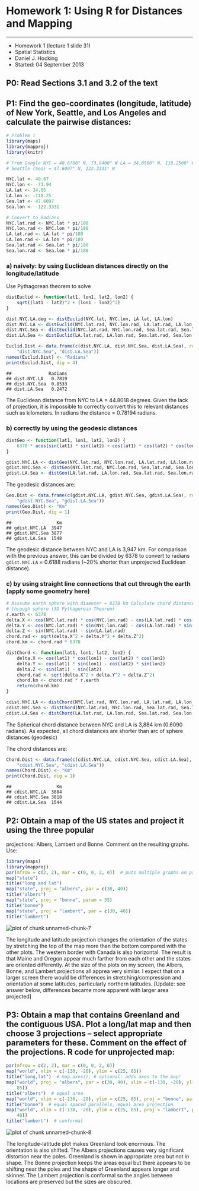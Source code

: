 # Homework 1: Using R for Distances and Mapping
-----------------------------------------------------------------

* Homework 1 (lecture 1 slide 31)
* Spatial Statistics
* Daniel J. Hocking
* Started: 04 September 2013

## P0: Read Sections 3.1 and 3.2 of the text

## P1: Find the geo-coordinates (longitude, latitude) of New York, Seattle, and Los Angeles and calculate the pairwise distances:


```r
# Problem 1
library(maps)
library(mapproj)
library(knitr)

# From Google NYC = 40.6700° N, 73.9400° W LA = 34.0500° N, 118.2500° W
# Seattle (Sea) = 47.6097° N, 122.3331° W

NYC.lat <- 40.67
NYC.lon <- -73.94
LA.lat <- 34.05
LA.lon <- -118.25
Sea.lat <- 47.6097
Sea.lon <- -122.3331

# Convert to Radians
NYC.lat.rad <- NYC.lat * pi/180
NYC.lon.rad <- NYC.lon * pi/180
LA.lat.rad <- LA.lat * pi/180
LA.lon.rad <- LA.lon * pi/180
Sea.lat.rad <- Sea.lat * pi/180
Sea.lon.rad <- Sea.lon * pi/180
```


### a) naively: by using Euclidean distances directly on the longitude/latitude
Use Pythagorean theorem to solve

```r
distEuclid <- function(lat1, lon1, lat2, lon2) {
    sqrt((lat1 - lat2)^2 + (lon1 - lon2)^2)
}

dist.NYC.LA.deg <- distEuclid(NYC.lat, NYC.lon, LA.lat, LA.lon)
dist.NYC.LA <- distEuclid(NYC.lat.rad, NYC.lon.rad, LA.lat.rad, LA.lon.rad)
dist.NYC.Sea <- distEuclid(NYC.lat.rad, NYC.lon.rad, Sea.lat.rad, Sea.lon.rad)
dist.LA.Sea <- distEuclid(LA.lat.rad, LA.lon.rad, Sea.lat.rad, Sea.lon.rad)

Euclid.Dist <- data.frame(c(dist.NYC.LA, dist.NYC.Sea, dist.LA.Sea), row.names = c("dist.NYC.LA", 
    "dist.NYC.Sea", "dist.LA.Sea"))
names(Euclid.Dist) <- "Radians"
print(Euclid.Dist, dig = 4)
```

```
##              Radians
## dist.NYC.LA   0.7819
## dist.NYC.Sea  0.8533
## dist.LA.Sea   0.2472
```


The Euclidean distance from NYC to LA = 44.8018 degrees. Given the lack of projection, it is impossible to correctly convert this to relevant distances such as kilometers. In radians the distance = 0.78194 radians.


### b) correctly by using the geodesic distances

```r
distGeo <- function(lat1, lon1, lat2, lon2) {
    6378 * acos(sin(lat1) * sin(lat2) + cos(lat1) * cos(lat2) * cos(lon1 - lon2))
}

gdist.NYC.LA <- distGeo(NYC.lat.rad, NYC.lon.rad, LA.lat.rad, LA.lon.rad)
gdist.NYC.Sea <- distGeo(NYC.lat.rad, NYC.lon.rad, Sea.lat.rad, Sea.lon.rad)
gdist.LA.Sea <- distGeo(LA.lat.rad, LA.lon.rad, Sea.lat.rad, Sea.lon.rad)
```


The geodesic distances are:

```r
Geo.Dist <- data.frame(c(gdist.NYC.LA, gdist.NYC.Sea, gdist.LA.Sea), row.names = c("gdist.NYC.LA", 
    "gdist.NYC.Sea", "gdist.LA.Sea"))
names(Geo.Dist) <- "Km"
print(Geo.Dist, dig = 1)
```

```
##                 Km
## gdist.NYC.LA  3947
## gdist.NYC.Sea 3877
## gdist.LA.Sea  1548
```


The geodesic distance between NYC and LA is 3,947 km. For comparison with the previous answer, this can be divided by 6378 to convert to radians `gdist.NYC.LA` = 0.6188 radians (~20% shorter than unprojected Euclidean distance).

### c) by using straight line connections that cut through the earth (apply some geometry here)


```r
# Asssume earth sphere with diameter = 6378 km Calculate chord distance
# through sphere (3D Pythagorean Theorem)
r.earth <- 6378
delta.X <- cos(NYC.lat.rad) * cos(NYC.lon.rad) - cos(LA.lat.rad) * cos(LA.lon.rad)
delta.Y <- cos(NYC.lat.rad) * sin(NYC.lon.rad) - cos(LA.lat.rad) * sin(LA.lon.rad)
delta.Z <- sin(NYC.lat.rad) - sin(LA.lat.rad)
chord.rad <- sqrt(delta.X^2 + delta.Y^2 + delta.Z^2)
chord.km <- chord.rad * 6378

distChord <- function(lat1, lon1, lat2, lon2) {
    delta.X <- cos(lat1) * cos(lon1) - cos(lat2) * cos(lon2)
    delta.Y <- cos(lat1) * sin(lon1) - cos(lat2) * sin(lon2)
    delta.Z <- sin(lat1) - sin(lat2)
    chord.rad <- sqrt(delta.X^2 + delta.Y^2 + delta.Z^2)
    chord.km <- chord.rad * r.earth
    return(chord.km)
}

cdist.NYC.LA <- distChord(NYC.lat.rad, NYC.lon.rad, LA.lat.rad, LA.lon.rad)
cdist.NYC.Sea <- distChord(NYC.lat.rad, NYC.lon.rad, Sea.lat.rad, Sea.lon.rad)
cdist.LA.Sea <- distChord(LA.lat.rad, LA.lon.rad, Sea.lat.rad, Sea.lon.rad)
```


The Spherical chord distance between NYC and LA is 3,884 km (0.6090 radians). As expected, all chord distances are shorter than arc of sphere distances (geodesic)

The chord distances are:

```r
Chord.Dist <- data.frame(c(cdist.NYC.LA, cdist.NYC.Sea, cdist.LA.Sea), row.names = c("cdist.NYC.LA", 
    "cdist.NYC.Sea", "cdist.LA.Sea"))
names(Chord.Dist) <- "Km"
print(Chord.Dist, dig = 1)
```

```
##                 Km
## cdist.NYC.LA  3884
## cdist.NYC.Sea 3818
## cdist.LA.Sea  1544
```


## P2: Obtain a map of the US states and project it using the three popular
projections: Albers, Lambert and Bonne. Comment on the resulting graphs. Use:

```r
library(maps)
library(mapproj)
par(mfrow = c(2, 2), mar = c(0, 0, 2, 0))  # puts multiple graphs on page
map("state")
title("long and lat")
map("state", proj = "albers", par = c(30, 40))
title("albers")
map("state", proj = "bonne", param = 35)
title("bonne")
map("state", proj = "lambert", par = c(30, 40))
title("lambert")
```

![plot of chunk unnamed-chunk-7](figure/unnamed-chunk-7.png) 


The longitude and latitude projection changes the orientation of the states by stretching the top of the map more than the bottom compared with the other plots. The western border with Canada is also horizontal. The result is that Maine and Oregon appear much farther from each other and the states are oriented differently. At the size of the plots on my screen, the Albers, Bonne, and Lambert projections all apprea very similar. I expect that on a larger screen there would be differences in stretching/compression and orientation at some latitudes, particularly northern latitudes. [Update: see answer below, differences became more apparent with larger area projected]

## P3: Obtain a map that contains Greenland and the contiguous USA. Plot a long/lat map and then choose 3 projections – select appropriate parameters for these. Comment on the effect of the projections. R code for unprojected map:

```r
par(mfrow = c(2, 2), mar = c(0, 0, 2, 0))
map("world", xlim = c(-130, -20), ylim = c(25, 85))
title("long,lat")  # map.axes(); # optional: adds axes to the map!
map("world", proj = "albers", par = c(30, 40), xlim = c(-130, -20), ylim = c(25, 
    85))
title("albers")  # equal area
map("world", xlim = c(-130, -20), ylim = c(25, 85), proj = "bonne", param = 35)
title("bonne")  # equal spaced parallels, equal area projection
map("world", xlim = c(-130, -20), ylim = c(25, 85), proj = "lambert", par = c(30, 
    40))
title("lambert")  # conformal
```

![plot of chunk unnamed-chunk-8](figure/unnamed-chunk-8.png) 


The longitude-latitude plot makes Greenland look enormous. The orientation is also shifted. The Albers projections causes very significant distortion near the poles. Greenland is shown in appropriate area but not in shape. The Bonne projection keeps the areas equal but there appears to be shifting near the poles and the shape of Greenland appears longer and skinner. The Lambert projection is conformal so the angles between locations are preserved but the sizes are obscured. 

